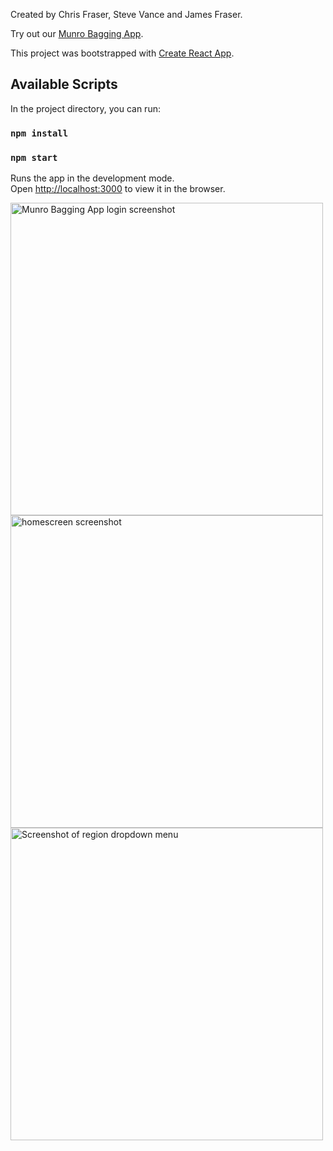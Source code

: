 Created by Chris Fraser, Steve Vance and James Fraser.

Try out our <a href="https://munro-bagger-cca2f.web.app/">Munro Bagging App</a>.

This project was bootstrapped with [Create React App](https://github.com/facebook/create-react-app).

## Available Scripts

In the project directory, you can run:

### `npm install`

### `npm start`

Runs the app in the development mode.<br />
Open [http://localhost:3000](http://localhost:3000) to view it in the browser.

<img width="500" alt="Munro Bagging App login screenshot" src="https://user-images.githubusercontent.com/56137428/117431618-5c2a7500-af21-11eb-883a-544ef47dce5d.png">

<img width="500" alt="homescreen screenshot" src="https://user-images.githubusercontent.com/56137428/117432203-02767a80-af22-11eb-8a94-615a9b6fcc48.png">




<img width="500" alt="Screenshot of region dropdown menu" src="https://user-images.githubusercontent.com/56137428/117434049-17540d80-af24-11eb-9168-8c473cf76bbb.png">
